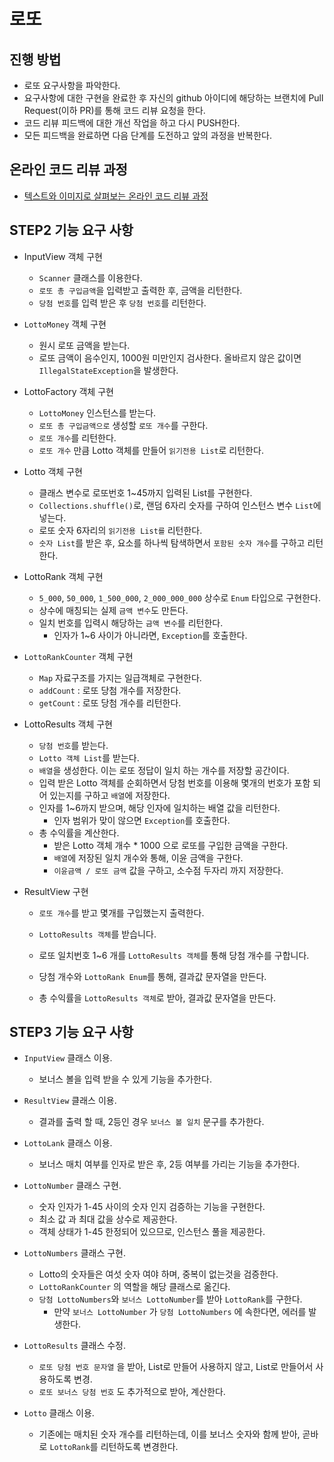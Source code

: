 # 로또
## 진행 방법
* 로또 요구사항을 파악한다.
* 요구사항에 대한 구현을 완료한 후 자신의 github 아이디에 해당하는 브랜치에 Pull Request(이하 PR)를 통해 코드 리뷰 요청을 한다.
* 코드 리뷰 피드백에 대한 개선 작업을 하고 다시 PUSH한다.
* 모든 피드백을 완료하면 다음 단계를 도전하고 앞의 과정을 반복한다.

## 온라인 코드 리뷰 과정
* [텍스트와 이미지로 살펴보는 온라인 코드 리뷰 과정](https://github.com/next-step/nextstep-docs/tree/master/codereview)

## STEP2 기능 요구 사항
 - InputView 객체 구현
   - `Scanner` 클래스를 이용한다.
   - `로또 총 구입금액`을 입력받고 출력한 후, 금액을 리턴한다.
   - `당첨 번호`를 입력 받은 후 `당첨 번호`를 리턴한다.
   
 - `LottoMoney` 객체 구현
   - 원시 로또 금액을 받는다.
   - 로또 금액이 음수인지, 1000원 미만인지 검사한다. 올바르지 않은 값이면 `IllegalStateException`을 발생한다.
   
 - LottoFactory 객체 구현
   - `LottoMoney` 인스턴스를 받는다.
   - `로또 총 구입금액으로` 생성할 `로또 개수`를 구한다.
   - `로또 개수`를 리턴한다.
   - `로또 개수` 만큼 Lotto 객체를 만들어 `읽기전용 List`로 리턴한다. 
   
 - Lotto 객체 구현
   - 클래스 변수로 로또번호 1~45까지 입력된 List를 구현한다.
   - `Collections.shuffle()`로, 랜덤 6자리 숫자를 구하여 인스턴스 변수 `List`에 넣는다.
   - 로또 숫자 6자리의 `읽기전용 List를` 리턴한다.
   - `숫자 List`를 받은 후, 요소를 하나씩 탐색하면서 `포함된 숫자 개수`를 구하고 리턴한다.
   
 - LottoRank 객체 구현
   - `5_000`, `50_000`, `1_500_000`, `2_000_000_000` 상수로 `Enum` 타입으로 구현한다.  
   - 상수에 매칭되는 실제 `금액 변수`도 만든다.
   - 일치 번호를 입력시 해당하는 `금액 변수`를 리턴한다.
     - 인자가 1~6 사이가 아니라면, `Exception`를 호출한다.
 - `LottoRankCounter` 객체 구현
   - `Map` 자료구조를 가지는 일급객체로 구현한다.
   - `addCount` : 로또 당첨 개수를 저장한다.
   - `getCount` : 로또 당첨 개수를 리턴한다.
   
 - LottoResults 객체 구현
   - `당첨 번호`를 받는다.
   - `Lotto 객체 List`를 받는다. 
   - `배열`을 생성한다. 이는 로또 정답이 일치 하는 개수를 저장할 공간이다.
   - 입력 받은 Lotto 객체를 순회하면서 당첨 번호를 이용해 몇개의 번호가 포함 되어 있는지를 구하고 `배열`에 저장한다.
   - 인자를 1~6까지 받으며, 해당 인자에 일치하는 배열 값을 리턴한다.
     - 인자 범위가 맞이 않으면 `Exception`를 호출한다.
   - 총 수익률을 계산한다.
     - 받은 Lotto 객체 개수 * 1000 으로 로또를 구입한 금액을 구한다.
     - `배열`에 저장된 일치 개수와 통해, 이윤 금액을 구한다.
     - `이윤금액 / 로또 금액` 값을 구하고, 소수점 두자리 까지 저장한다.  
   
 - ResultView 구현
   - `로또 개수`를 받고 몇개를 구입했는지 출력한다.
   - `LottoResults 객체`를 받습니다.
   - 로또 일치번호 1~6 개를 `LottoResults 객체`를 통해 당첨 개수를 구합니다.

   - 당첨 개수와 `LottoRank Enum`를 통해, 결과값 문자열을 만든다.
   - 총 수익률을 `LottoResults 객체`로 받아, 결과값 문자열을 만든다.

## STEP3 기능 요구 사항
 - `InputView` 클래스 이용.
   - 보너스 볼을 입력 받을 수 있게 기능을 추가한다.
 
 - `ResultView` 클래스 이용.
   - 결과를 출력 할 때, 2등인 경우 `보너스 볼 일치` 문구를 추가한다.
        
 - `LottoLank` 클래스 이용.
   - 보너스 매치 여부를 인자로 받은 후, 2등 여부를 가리는 기능을 추가한다.
        
 - `LottoNumber` 클래스 구현.
   - 숫자 인자가 1-45 사이의 숫자 인지 검증하는 기능을 구현한다.
   - 최소 값 과 최대 값을 상수로 제공한다.
   - 객체 상태가 1-45 한정되어 있으므로, 인스턴스 풀을 제공한다.
   
 - `LottoNumbers` 클래스 구현.
   - Lotto의 숫자들은 여섯 숫자 여야 하며, 중복이 없는것을 검증한다.
   - `LottoRankCounter` 의 역할을 해당 클래스로 옮긴다.
   - `당첨 LottoNumbers`와 `보너스 LottoNumber`를 받아 `LottoRank`를 구한다.
     - 만약 `보너스 LottoNumber` 가 `당첨 LottoNumbers` 에 속한다면, 에러를 발생한다.
   
 - `LottoResults` 클래스 수정.
   - `로또 당첨 번호 문자열` 을 받아, List<Integer>로 만들어 사용하지 않고, List<LottoNumber>로 만들어서 사용하도록 변경.
   - `로또 보너스 당첨 번호` 도 추가적으로 받아, 계산한다.
   
 - `Lotto` 클래스 이용.
   - 기존에는 매치된 숫자 개수를 리턴하는데, 이를 보너스 숫자와 함께 받아, 곧바로 `LottoRank`를 리턴하도록 변경한다.
